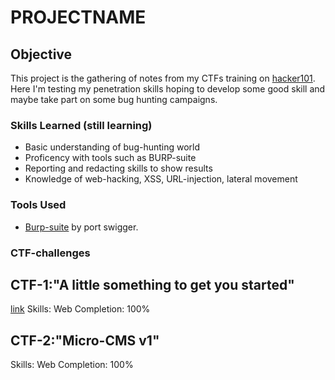 # PROJECTNAME

## Objective

This project is the gathering of notes from my CTFs training on [hacker101](https://www.hacker101.com/). Here I'm testing my penetration skills hoping to develop some good skill and maybe take part on some bug hunting campaigns. 

### Skills Learned (still learning)

- Basic understanding of bug-hunting world
- Proficency with tools such as BURP-suite
- Reporting and redacting skills to show results
- Knowledge of web-hacking, XSS, URL-injection, lateral movement

### Tools Used

- [Burp-suite](https://portswigger.net/burp) by port swigger.

### CTF-challenges

## CTF-1:"A little something to get you started"
[link](CTF-1)
Skills: Web
Completion: 100%
## CTF-2:"Micro-CMS v1"
Skills: Web
Completion: 100%
